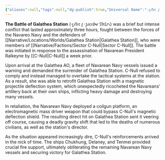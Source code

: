 ```yaml
---
{"aliases":null,"tags":null,"dg-publish":true,"Universal Name":"·𐑚𐑨𐑑𐑩𐑤 𐑝 ·𐑜𐑨𐑤𐑩𐑔𐑰𐑩 𐑕𐑑𐑱𐑖𐑩𐑯","permalink":"/narrative/concepts/history/battle-of-galathea-station/","dgPassFrontmatter":true}
---
```


**The Battle of Galathea Station** (·𐑚𐑨𐑑𐑩𐑤 𐑝 ·𐑜𐑨𐑤𐑩𐑔𐑰𐑩 𐑕𐑑𐑱𐑖𐑩𐑯) was a brief but intense conflict that lasted approximately three hours, fought between the forces of the Navareo Navy and the defenders of [[Narrative/Locations/Worlds/Galathea Station\|Galathea Station]], who were members of [[Narrative/Factions/Sector C-Null\|Sector C-Null]]. The battle was initiated in response to the assassination of Navarean President Ralkeyne by [[C-Null\|C-Null]] a week prior.

Upon arrival at the Galathea AO, a fleet of Navarean Navy vessels issued a warning and demanded the surrender of Galathea Station. C-Null refused to comply and instead managed to overtake the tactical systems at the station. As a result, she was able to retrofit Galathea Station with a magnetic projectile deflection system, which unexpectedly ricocheted the Navareans' artillery back at their own ships, inflicting heavy damage and destroying many vessels.

In retaliation, the Navarean Navy deployed a coilgun platform, an electromagnetic mass driver weapon that could bypass C-Null's magnetic deflection shield. The resulting direct hit on Galathea Station sent it veering off course, causing a deadly gravity shift that led to the deaths of numerous civilians, as well as the station's director.

As the situation appeared increasingly dire, C-Null's reinforcements arrived in the nick of time. The ships Chukhung, Delaney, and Tenmei provided crucial fire support, ultimately obliterating the remaining Navarean Navy vessels and securing victory for Galathea Station.